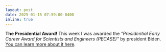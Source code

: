 ```yaml
---
layout: post
date: 2025-01-15 07:59:00-0400
inline: true
---
```


<b>The Presidential Award! </b>  This week I was awarded the  <i>"Presidential Early Career Award for Scientists and Engineers (PECASE)"</i> by president Biden.  [You can learn more about it here](https://drive.google.com/file/d/11qc-BqET8JJh1a_mPc0Ddf7GRWB61saf/view?usp=sharing).